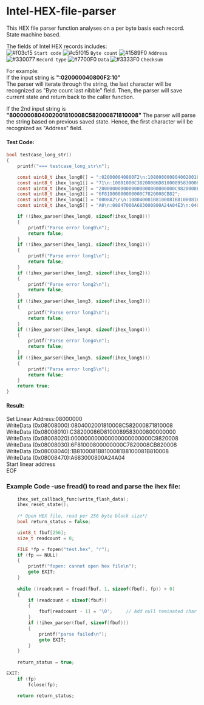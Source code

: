 # Intel-HEX-file-parser

This HEX file parser function analyses on a per byte basis each record. State machine based.

The fields of Intel HEX records includes: <br />
![#f03c15](https://via.placeholder.com/15/f03c15/000000?text=+) `Start code`
![#c5f015](https://via.placeholder.com/15/c5f015/000000?text=+) `Byte count`
![#1589F0](https://via.placeholder.com/15/1589F0/000000?text=+) `Address`
![#330077](https://via.placeholder.com/15/330077/000000?text=+) `Record type`
![#7700F0](https://via.placeholder.com/15/7700F0/000000?text=+) `Data`
![#3333F0](https://via.placeholder.com/15/3333F0/000000?text=+) `Checksum`

For example:<br/>
If the input string is <b>":020000040800F2:10"</b><br/>
The parser will iterate through the string, the last character will be recognized as "Byte count last nibble" field.
Then, the parser will save current state and return back to the caller function.

If the 2nd input string is <b>"8000000804002001810008C582000871810008"</b>
The parser will parse the string based on previous saved state. Hence, the first character will be recognized as "Address" field.

#### Test Code:
```C
bool testcase_long_str()
{
    printf("=== testcase_long_str\n");

    const uint8_t ihex_long0[] = ":020000040800F2\n:108000000804002001810008C582000871810008";
    const uint8_t ihex_long1[] = "71\n:10801000C38200086D8100089583000800000000FD\r\n:1080";
    const uint8_t ihex_long2[] = "2000000000000000000000000000C9820008FD\n:10803000";
    const uint8_t ihex_long3[] = "6F81000800000000C7820008CB82";
    const uint8_t ihex_long4[] = "0008A2\r\n:108040001B8100081B8100081B8100081B810008";
    const uint8_t ihex_long5[] = "A0\n:08847000A683000800A24A04E3\n:04000005080080ED82\n:00000001FF";

    if (!ihex_parser(ihex_long0, sizeof(ihex_long0)))
    {
        printf("Parse error long0\n");
        return false;
    }
    if (!ihex_parser(ihex_long1, sizeof(ihex_long1)))
    {
        printf("Parse error long1\n");
        return false;
    }
    if (!ihex_parser(ihex_long2, sizeof(ihex_long2)))
    {
        printf("Parse error long2\n");
        return false;
    }
    if (!ihex_parser(ihex_long3, sizeof(ihex_long3)))
    {
        printf("Parse error long3\n");
        return false;
    }
    if (!ihex_parser(ihex_long4, sizeof(ihex_long4)))
    {
        printf("Parse error long4\n");
        return false;
    }
    if (!ihex_parser(ihex_long5, sizeof(ihex_long5)))
    {
        printf("Parse error long5\n");
        return false;
    }
    return true;
}
```

#### Result: <br/>
Set Linear Address:08000000 <br/>
WriteData (0x08008000):0804002001810008C582000871810008 <br/>
WriteData (0x08008010):C38200086D8100089583000800000000 <br/>
WriteData (0x08008020):000000000000000000000000C9820008 <br/>
WriteData (0x08008030):6F81000800000000C7820008CB820008 <br/>
WriteData (0x08008040):1B8100081B8100081B8100081B810008 <br/>
WriteData (0x08008470):A683000800A24A04 <br/>
Start linear address <br/>
EOF

### Example Code -use fread() to read and parse the ihex file:
```C
    ihex_set_callback_func(write_flash_data);
    ihex_reset_state();
    
    /* Open HEX file, read per 256 byte block size*/
    bool return_status = false;

    uint8_t fbuf[256];
    size_t readcount = 0;

    FILE *fp = fopen("test.hex", "r");
    if (fp == NULL)
    {
        printf("fopen: cannot open hex file\n");
        goto EXIT;
    }
    
    while ((readcount = fread(fbuf, 1, sizeof(fbuf), fp)) > 0)
    {
        if (readcount < sizeof(fbuf))
        {
            fbuf[readcount - 1] = '\0';     // Add null teminated char
        }
        if (!ihex_parser(fbuf, sizeof(fbuf)))
        {
            printf("parse failed\n");
            goto EXIT;
        }
    }
    
    return_status = true;

EXIT:
    if (fp)
        fclose(fp);

    return return_status;
```
